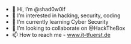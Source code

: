 - 👋 Hi, I’m @shad0w0lf
- 👀 I’m interested in hacking, security, coding
- 🌱 I’m currently learning Cyber Security
- 💞️ I’m looking to collaborate on @HackTheBox
- 📫 How to reach me - www.it-tfuerst.de

<!---
TheCoderLife/TheCoderLife is a ✨ special ✨ repository because its `README.md` (this file) appears on your GitHub profile.
You can click the Preview link to take a look at your changes.
--->
